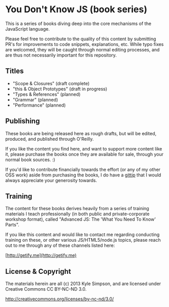 # You Don't Know JS (book series)

This is a series of books diving deep into the core mechanisms of the JavaScript language.

Please feel free to contribute to the quality of this content by submitting PR's for improvements to code snippets, explanations, etc. While typo fixes are welcomed, they will be caught through normal editing processes, and are thus not necessarily important for this repository.

## Titles

* "Scope & Closures" (draft complete)
* "this & Object Prototypes" (draft in progress)
* "Types & References" (planned)
* "Grammar" (planned)
* "Performance" (planned)

## Publishing

These books are being released here as rough drafts, but will be edited, produced, and published through O'Reilly.

If you like the content you find here, and want to support more content like it, please purchase the books once they are available for sale, through your normal book sources. :)

If you'd like to contribute financially towards the effort (or any of my other OSS work) aside from purchasing the books, I do have a [gittip](https://www.gittip.com/getify/) that I would always appreciate your generosity towards.

## Training

The content for these books derives heavily from a series of training materials I teach professionally (in both public and private-corporate workshop format), called "Advanced JS: The 'What You Need To Know' Parts".

If you like this content and would like to contact me regarding conducting training on these, or other various JS/HTML5/node.js topics, please reach out to me through any of these channels listed here:

[http://getify.me](http://getify.me)

## License & Copyright

The materials herein are all (c) 2013 Kyle Simpson, and are licensed under Creative Commons CC BY-NC-ND 3.0.

http://creativecommons.org/licenses/by-nc-nd/3.0/

